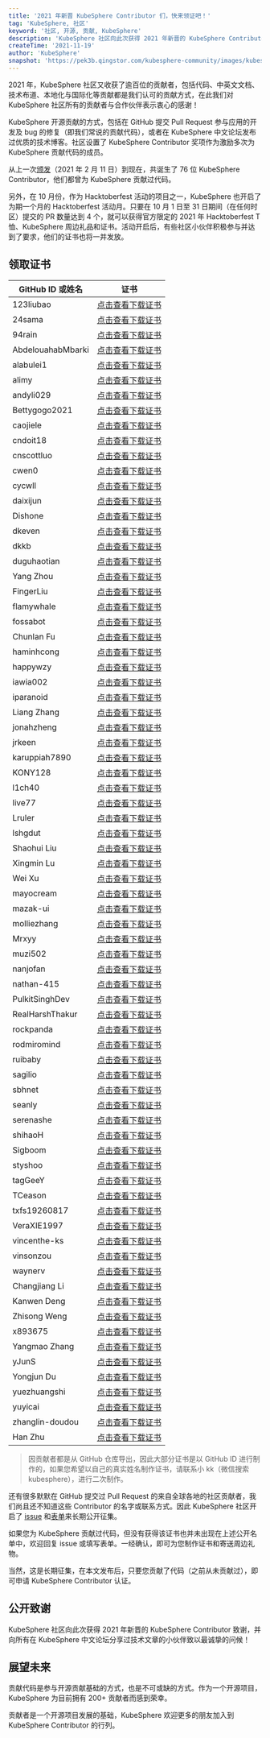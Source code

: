 ```yaml
---
title: '2021 年新晋 KubeSphere Contributor 们，快来领证吧！'
tag: 'KubeSphere, 社区'
keyword: '社区, 开源, 贡献, KubeSphere'
description: 'KubeSphere 社区向此次获得 2021 年新晋的 KubeSphere Contributor 致谢，并向所有在 KubeSphere 中文论坛分享过技术文章的小伙伴致以最诚挚的问候！'
createTime: '2021-11-19'
author: 'KubeSphere'
snapshot: 'https://pek3b.qingstor.com/kubesphere-community/images/kubesphere-contributor-cover.png'
---
```


2021 年，KubeSphere 社区又收获了逾百位的贡献者，包括代码、中英文文档、技术布道、本地化与国际化等贡献都是我们认可的贡献方式，在此我们对 KubeSphere 社区所有的贡献者与合作伙伴表示衷心的感谢！

KubeSphere 开源贡献的方式，包括在 GitHub 提交 Pull Request 参与应用的开发及 bug 的修复（即我们常说的贡献代码），或者在 KubeSphere 中文论坛发布过优质的技术博客。社区设置了 KubeSphere Contributor 奖项作为激励多次为 KubeSphere 贡献代码的成员。

从上一次[颁发](https://kubesphere.com.cn/blogs/kubesphere-certificates/)（2021 年 2 月 11 日）到现在，共诞生了 76 位 KubeSphere Contributor，他们都曾为 KubeSphere 贡献过代码。

另外，在 10 月份，作为 Hacktoberfest 活动的项目之一，KubeSphere 也开启了为期一个月的 Hacktoberfest 活动月。只要在 10 月 1 日至 31 日期间（在任何时区）提交的 PR 数量达到 4 个，就可以获得官方限定的 2021 年 Hacktoberfest T恤、KubeSphere 周边礼品和证书。活动开启后，有些社区小伙伴积极参与并达到了要求，他们的证书也将一并发放。

## 领取证书

| GitHub ID 或姓名 | 证书 |
| ---- | ---- |
|123liubao|[点击查看下载证书](https://pek3b.qingstor.com/kubesphere-community/images/contributor-123liubao.png) |
|24sama|[点击查看下载证书](https://pek3b.qingstor.com/kubesphere-community/images/contributor-24sama.png) |
|94rain|[点击查看下载证书](https://pek3b.qingstor.com/kubesphere-community/images/contributor-94rain.png) |
|AbdelouahabMbarki|[点击查看下载证书](https://pek3b.qingstor.com/kubesphere-community/images/contributor-AbdelouahabMbarki.png) |
|alabulei1|[点击查看下载证书](https://pek3b.qingstor.com/kubesphere-community/images/contributor-alabulei1.png) |
|alimy|[点击查看下载证书](https://pek3b.qingstor.com/kubesphere-community/images/contributor-alimy.png) |
|andyli029|[点击查看下载证书](https://pek3b.qingstor.com/kubesphere-community/images/contributor-andyli029.png) |
|Bettygogo2021|[点击查看下载证书](https://pek3b.qingstor.com/kubesphere-community/images/contributor-Bettygogo2021.png) |
|caojiele|[点击查看下载证书](https://pek3b.qingstor.com/kubesphere-community/images/contributor-caojiele.png) |
|cndoit18|[点击查看下载证书](https://pek3b.qingstor.com/kubesphere-community/images/contributor-cndoit18.png) |
|cnscottluo|[点击查看下载证书](https://pek3b.qingstor.com/kubesphere-community/images/contributor-cnscottluo.png) |
|cwen0|[点击查看下载证书](https://pek3b.qingstor.com/kubesphere-community/images/contributor-cwen0.png) |
|cycwll|[点击查看下载证书](https://pek3b.qingstor.com/kubesphere-community/images/contributor-cycwll.png) |
|daixijun|[点击查看下载证书](https://pek3b.qingstor.com/kubesphere-community/images/contributor-daixijun.png) |
|Dishone|[点击查看下载证书](https://pek3b.qingstor.com/kubesphere-community/images/contributor-Dishone.png) |
|dkeven|[点击查看下载证书](https://pek3b.qingstor.com/kubesphere-community/images/contributor-dkeven.png) |
|dkkb|[点击查看下载证书](https://pek3b.qingstor.com/kubesphere-community/images/contributor-dkkb.png) |
|duguhaotian|[点击查看下载证书](https://pek3b.qingstor.com/kubesphere-community/images/contributor-duguhaotian.png) |
|Yang Zhou|[点击查看下载证书](https://pek3b.qingstor.com/kubesphere-community/images/contributor-zhouyang.png) |
|FingerLiu|[点击查看下载证书](https://pek3b.qingstor.com/kubesphere-community/images/contributor-FingerLiu.png) |
|flamywhale|[点击查看下载证书](https://pek3b.qingstor.com/kubesphere-community/images/contributor-flamywhale.png) |
|fossabot|[点击查看下载证书](https://pek3b.qingstor.com/kubesphere-community/images/contributor-fossabot.png) |
|Chunlan Fu|[点击查看下载证书](https://pek3b.qingstor.com/kubesphere-community/images/contributor-fuchunlan.png) |
|haminhcong|[点击查看下载证书](https://pek3b.qingstor.com/kubesphere-community/images/contributor-haminhcong.png) |
|happywzy|[点击查看下载证书](https://pek3b.qingstor.com/kubesphere-community/images/contributor-happywzy.png) |
|iawia002|[点击查看下载证书](https://pek3b.qingstor.com/kubesphere-community/images/contributor-iawia002.png) |
|iparanoid|[点击查看下载证书](https://pek3b.qingstor.com/kubesphere-community/images/contributor-iparanoid.png) |
|Liang Zhang|[点击查看下载证书](https://pek3b.qingstor.com/kubesphere-community/images/contributor-JohnNiang.png) |
|jonahzheng|[点击查看下载证书](https://pek3b.qingstor.com/kubesphere-community/images/contributor-jonahzheng.png) |
|jrkeen|[点击查看下载证书](https://pek3b.qingstor.com/kubesphere-community/images/contributor-jrkeen.png) |
|karuppiah7890|[点击查看下载证书](https://pek3b.qingstor.com/kubesphere-community/images/contributor-karuppiah7890.png) |
|KONY128|[点击查看下载证书](https://pek3b.qingstor.com/kubesphere-community/images/contributor-KONY128.png) |
|l1ch40|[点击查看下载证书](https://pek3b.qingstor.com/kubesphere-community/images/contributor-l1ch40.png) |
|live77|[点击查看下载证书](https://pek3b.qingstor.com/kubesphere-community/images/contributor-live77.png) |
|Lruler|[点击查看下载证书](https://pek3b.qingstor.com/kubesphere-community/images/contributor-Lruler.png) |
|lshgdut|[点击查看下载证书](https://pek3b.qingstor.com/kubesphere-community/images/contributor-lshgdut.png) |
|Shaohui Liu|[点击查看下载证书](https://pek3b.qingstor.com/kubesphere-community/images/contributor-liushaohui.png) |
|Xingmin Lu|[点击查看下载证书](https://pek3b.qingstor.com/kubesphere-community/images/contributor-luxingmin.png) |
|Wei Xu|[点击查看下载证书](https://pek3b.qingstor.com/kubesphere-community/images/contributor-xuwei.png) |
|mayocream|[点击查看下载证书](https://pek3b.qingstor.com/kubesphere-community/images/contributor-mayocream.png) |
|mazak-ui|[点击查看下载证书](https://pek3b.qingstor.com/kubesphere-community/images/contributor-mazak-ui.png) |
|molliezhang|[点击查看下载证书](https://pek3b.qingstor.com/kubesphere-community/images/contributor-molliezhang.png) |
|Mrxyy|[点击查看下载证书](https://pek3b.qingstor.com/kubesphere-community/images/contributor-Mrxyy.png) |
|muzi502|[点击查看下载证书](https://pek3b.qingstor.com/kubesphere-community/images/contributor-muzi502.png) |
|nanjofan|[点击查看下载证书](https://pek3b.qingstor.com/kubesphere-community/images/contributor-nanjofan.png) |
|nathan-415|[点击查看下载证书](https://pek3b.qingstor.com/kubesphere-community/images/contributor-nathan-415.png) |
|PulkitSinghDev|[点击查看下载证书](https://pek3b.qingstor.com/kubesphere-community/images/contributor-PulkitSinghDev.png) |
|RealHarshThakur|[点击查看下载证书](https://pek3b.qingstor.com/kubesphere-community/images/contributor-RealHarshThakur.png) |
|rockpanda|[点击查看下载证书](https://pek3b.qingstor.com/kubesphere-community/images/contributor-rockpanda.png) |
|rodmiromind|[点击查看下载证书](https://pek3b.qingstor.com/kubesphere-community/images/contributor-rodmiromind.png) |
|ruibaby|[点击查看下载证书](https://pek3b.qingstor.com/kubesphere-community/images/contributor-ruibaby.png) |
|sagilio|[点击查看下载证书](https://pek3b.qingstor.com/kubesphere-community/images/contributor-sagilio.png) |
|sbhnet|[点击查看下载证书](https://pek3b.qingstor.com/kubesphere-community/images/contributor-sbhnet.png) |
|seanly|[点击查看下载证书](https://pek3b.qingstor.com/kubesphere-community/images/contributor-seanly.png) |
|serenashe|[点击查看下载证书](https://pek3b.qingstor.com/kubesphere-community/images/contributor-serenashe.png) |
|shihaoH|[点击查看下载证书](https://pek3b.qingstor.com/kubesphere-community/images/contributor-shihaoH.png) |
|Sigboom|[点击查看下载证书](https://pek3b.qingstor.com/kubesphere-community/images/contributor-Sigboom.png) |
|styshoo|[点击查看下载证书](https://pek3b.qingstor.com/kubesphere-community/images/contributor-styshoo.png) |
|tagGeeY|[点击查看下载证书](https://pek3b.qingstor.com/kubesphere-community/images/contributor-tagGeeY.png) |
|TCeason|[点击查看下载证书](https://pek3b.qingstor.com/kubesphere-community/images/contributor-TCeason.png) |
|txfs19260817|[点击查看下载证书](https://pek3b.qingstor.com/kubesphere-community/images/contributor-txfs19260817.png) |
|VeraXIE1997|[点击查看下载证书](https://pek3b.qingstor.com/kubesphere-community/images/contributor-VeraXIE1997.png) |
|vincenthe-ks|[点击查看下载证书](https://pek3b.qingstor.com/kubesphere-community/images/contributor-vincenthe-ks.png) |
|vinsonzou|[点击查看下载证书](https://pek3b.qingstor.com/kubesphere-community/images/contributor-vinsonzou.png) |
|waynerv|[点击查看下载证书](https://pek3b.qingstor.com/kubesphere-community/images/contributor-waynerv.png) |
|Changjiang Li|[点击查看下载证书](https://pek3b.qingstor.com/kubesphere-community/images/contributor-lichangjiang.png) |
|Kanwen Deng|[点击查看下载证书](https://pek3b.qingstor.com/kubesphere-community/images/contributor-dengkanwen.png) |
|Zhisong Weng|[点击查看下载证书](https://pek3b.qingstor.com/kubesphere-community/images/contributor-wengzhisong.png) |
|x893675|[点击查看下载证书](https://pek3b.qingstor.com/kubesphere-community/images/contributor-x893675.png) |
|Yangmao Zhang|[点击查看下载证书](https://pek3b.qingstor.com/kubesphere-community/images/contributor-zhangyangmao.png) |
|yJunS|[点击查看下载证书](https://pek3b.qingstor.com/kubesphere-community/images/contributor-yJunS.png) |
|Yongjun Du|[点击查看下载证书](https://pek3b.qingstor.com/kubesphere-community/images/contributor-duyongjun.png) |
|yuezhuangshi|[点击查看下载证书](https://pek3b.qingstor.com/kubesphere-community/images/contributor-yuezhuangshi.png) |
|yuyicai|[点击查看下载证书](https://pek3b.qingstor.com/kubesphere-community/images/contributor-yuyicai.png) |
|zhanglin-doudou|[点击查看下载证书](https://pek3b.qingstor.com/kubesphere-community/images/contributor-zhanglin-doudou.png) |
|Han Zhu|[点击查看下载证书](https://pek3b.qingstor.com/kubesphere-community/images/contributor-zhuhan.png) |

> 因贡献者都是从 GitHub 仓库导出，因此大部分证书是以 GitHub ID 进行制作的，如果您希望以自己的真实姓名制作证书，请联系小 kk（微信搜索 kubesphere），进行二次制作。

还有很多默默在 GitHub 提交过 Pull Request 的来自全球各地的社区贡献者，我们尚且还不知道这些 Contributor 的名字或联系方式。因此 KubeSphere 社区开启了 [issue](https://github.com/kubesphere/community/issues/367) 和[表单](https://jinshuju.net/f/Npcqwi)来长期公开征集。

如果您为 KubeSphere 贡献过代码，但没有获得该证书也并未出现在上述公开名单中，欢迎回复 issue 或填写表单。一经确认，即可为您制作证书和寄送周边礼物。

当然，这是长期征集，在本文发布后，只要您贡献了代码（之前从未贡献过），即可申请 KubeSphere Contributor 认证。

## 公开致谢

KubeSphere 社区向此次获得 2021 年新晋的 KubeSphere Contributor 致谢，并向所有在 KubeSphere 中文论坛分享过技术文章的小伙伴致以最诚挚的问候！

## 展望未来

贡献代码是参与开源贡献基础的方式，也是不可或缺的方式。作为一个开源项目，KubeSphere 为目前拥有 200+ 贡献者而感到荣幸。

贡献者是一个开源项目发展的基础，KubeSphere 欢迎更多的朋友加入到 KubeSphere Contributor 的行列。